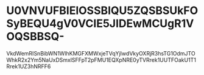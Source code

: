 # U0VNVUFBIElOSSBIQU5ZQSBSUkFOSyBEQU4gV0VCIE5JIDEwMCUgR1VOQSBBSQ-
VkdWemRISnBibWN1WlhKMGFXMWxjeTVqYjIwdVkyOXRjR3hsTG1OdmJTOWhkR2x2Ym5NaUxDSmxlSFFpT2pFMU1EQXpNRE0yTVRrek1UUTFOakU1T1Rrek1UZ3hNRFF6
